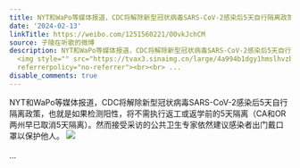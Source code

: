 ```yaml
---
title: NYT和WaPo等媒体报道，CDC将解除新型冠状病毒SARS-CoV-2感染后5天自行隔离政策，也就是如果检测阳性，将不需执行返工或返学前的5天隔离（CA和OR两州早已取消5天...
date: '2024-02-13'
linkTitle: https://weibo.com/1251560221/O0vkJchCM
source: 子陵在听歌的微博
description: NYT和WaPo等媒体报道，CDC将解除新型冠状病毒SARS-CoV-2感染后5天自行隔离政策，也就是如果检测阳性，将不需执行返工或返学前的5天隔离（CA和OR两州早已取消5天隔离）。然而接受采访的公共卫生专家依然建议感染者出门戴口罩以保护他人。
  <img style="" src="https://tvax3.sinaimg.cn/large/4a994b1dgy1hmslhvzbbhj22vv4dfu0x.jpg"
  referrerpolicy="no-referrer"><br><br> ...
disable_comments: true
---
```

NYT和WaPo等媒体报道，CDC将解除新型冠状病毒SARS-CoV-2感染后5天自行隔离政策，也就是如果检测阳性，将不需执行返工或返学前的5天隔离（CA和OR两州早已取消5天隔离）。然而接受采访的公共卫生专家依然建议感染者出门戴口罩以保护他人。 <img style="" src="https://tvax3.sinaimg.cn/large/4a994b1dgy1hmslhvzbbhj22vv4dfu0x.jpg" referrerpolicy="no-referrer"><br><br> ...